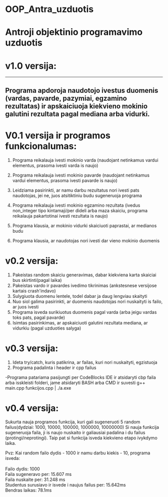 # OOP_Antra_uzduotis
# Antroji objektinio programavimo uzduotis
# v1.0 versija:
-----------------------------------------------------------
 Programa apdoroja naudotojo ivestus duomenis (vardas, pavarde, pazymiai, egzamino rezultatas) ir apskaiciuoja kiekvieno mokinio galutini rezultata pagal mediana arba vidurki.
-----------------------------------------------------------


# V0.1 versija ir programos funkcionalumas:
 1) Programa reikalauja ivesti mokinio varda (naudojant netinkamus vardui elementus, prasoma ivesti varda is naujo)
 
 2) Programa reikalauja ivesti mokinio pavarde (naudojant netinkamus vardui elementus, prasoma ivesti pavarde is naujo)
 
 3) Leidziama pasirinkti, ar namu darbu rezultatus nori ivesti pats naudotojas, jei ne, juos atsitiktiniu budu sugeneruoja programa
 
 4) Programa reikalauja ivesti mokinio egzamino rezultata (ivedus non_integer tipo kintamaji/per dideli arba maza skaiciu, programa reikalauja pakartotinai ivesti rezultata is naujo)
 
 5) Programa klausia, ar mokinio vidurki skaiciuoti paprastai, ar medianos budu
 
 6) Programa klausia, ar naudotojas nori ivesti dar vieno mokinio duomenis
 
# v0.2 versija:

1) Pakeistas random skaiciu generavimas, dabar kiekviena karta skaiciai bus skirtinti(pagal laika)
2) Pakeistas vardo ir pavardes ivedimo tikrinimas (ankstesnese versijose kartais crash'indavo)
3) Sulygiuota duomenu lentele, todel dabar ja daug lengviau skaityti
4) Nuo siol galima pasirinkti, ar duomenis naudotojas nori nuskaityti is failo, ar juos ivesti
5) Programa isveda surikiuotus duomenis pagal varda (arba jeigu vardas toks pats, pagal pavarde)
6) Isimtas pasirinkimas, ar apskaiciuoti galutini rezultata mediana, ar vidurkiu (pagal uzduoties salyga)

# v0.3 versija:

1) Ideta try/catch, kuris patikrina, ar failas, kuri nori nuskaityti, egzistuoja
2) Programa padalinta i header ir cpp failus

-Programa patariama pasijungti per CodeBlocks IDE ir atsidaryti cbp faila arba isskleisti folderi, jame atsidaryti BASH arba CMD ir suvesti g++ main.cpp funkcijos.cpp | ./a.exe

# v0.4 versija:

Sukurta nauja programos funkcija, kuri gali sugeneruoti 5 random failus(dydziai: 1000, 10000, 100000, 1000000, 10000000)
Si nauja funkcija sugeneruoja faila, ji is naujo nuskaito ir galiausiai padalina i du failus (protingi/neprotingi). Taip pat si funkcija isveda kiekvieno etapo ivykdymo laika.

Pvz:
Kai random failo dydis - 1000 ir namu darbu kiekis - 10, programa isveda:<br/>
<br/>
 Failo dydis: 1000 <br/>
 Faila sugeneravo per: 15.607 ms<br/>
 Faila nuskaite per: 31.248 ms<br/>
 Studentus surusiavo ir isvede i naujus failus per: 15.642ms<br/>
 Bendras laikas: 78.1ms<br/>
